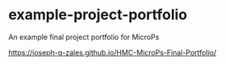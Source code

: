 # example-project-portfolio
An example final project portfolio for MicroPs


https://joseph-q-zales.github.io/HMC-MicroPs-Final-Portfolio/
